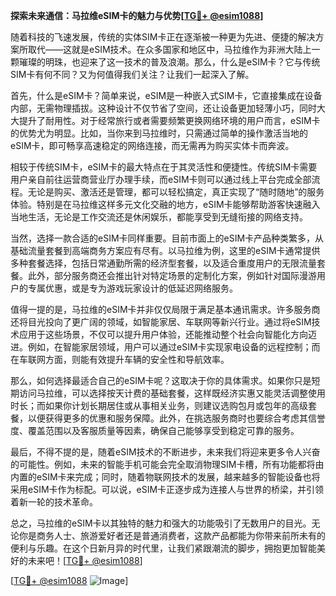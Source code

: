 **探索未来通信：马拉维eSIM卡的魅力与优势[[TG💪+ @esim1088](https://t.me/s/esim1088)]**

随着科技的飞速发展，传统的实体SIM卡正在逐渐被一种更为先进、便捷的解决方案所取代——这就是eSIM技术。在众多国家和地区中，马拉维作为非洲大陆上一颗璀璨的明珠，也迎来了这一技术的普及浪潮。那么，什么是eSIM卡？它与传统SIM卡有何不同？又为何值得我们关注？让我们一起深入了解。

首先，什么是eSIM卡？简单来说，eSIM是一种嵌入式SIM卡，它直接集成在设备内部，无需物理插拔。这种设计不仅节省了空间，还让设备更加轻薄小巧，同时大大提升了耐用性。对于经常旅行或者需要频繁更换网络环境的用户而言，eSIM卡的优势尤为明显。比如，当你来到马拉维时，只需通过简单的操作激活当地的eSIM卡，即可畅享高速稳定的网络连接，而无需再为购买实体卡而奔波。

相较于传统SIM卡，eSIM卡的最大特点在于其灵活性和便捷性。传统SIM卡需要用户亲自前往运营商营业厅办理手续，而eSIM卡则可以通过线上平台完成全部流程。无论是购买、激活还是管理，都可以轻松搞定，真正实现了“随时随地”的服务体验。特别是在马拉维这样多元文化交融的地方，eSIM卡能够帮助游客快速融入当地生活，无论是工作交流还是休闲娱乐，都能享受到无缝衔接的网络支持。

当然，选择一款合适的eSIM卡同样重要。目前市面上的eSIM卡产品种类繁多，从基础流量套餐到高端商务方案应有尽有。以马拉维为例，这里的eSIM卡通常提供多种套餐选择，包括日常通勤所需的经济型套餐，以及适合重度用户的无限流量套餐。此外，部分服务商还会推出针对特定场景的定制化方案，例如针对国际漫游用户的专属优惠，或是专为游戏玩家设计的低延迟网络服务。

值得一提的是，马拉维的eSIM卡并非仅仅局限于满足基本通讯需求。许多服务商还将目光投向了更广阔的领域，如智能家居、车联网等新兴行业。通过将eSIM技术应用于这些场景，不仅可以提升用户体验，还能推动整个社会向智能化方向迈进。例如，在智能家居领域，用户可以通过eSIM卡实现家电设备的远程控制；而在车联网方面，则能有效提升车辆的安全性和导航效率。

那么，如何选择最适合自己的eSIM卡呢？这取决于你的具体需求。如果你只是短期访问马拉维，可以选择按天计费的基础套餐，这样既经济实惠又能灵活调整使用时长；而如果你计划长期居住或从事相关业务，则建议选购包月或包年的高级套餐，以便获得更多的优惠和服务保障。此外，在挑选服务商时也要综合考虑其信誉度、覆盖范围以及客服质量等因素，确保自己能够享受到稳定可靠的服务。

最后，不得不提的是，随着eSIM技术的不断进步，未来我们将迎来更多令人兴奋的可能性。例如，未来的智能手机可能会完全取消物理SIM卡槽，所有功能都将由内置的eSIM卡来完成；同时，随着物联网技术的发展，越来越多的智能设备也将采用eSIM卡作为标配。可以说，eSIM卡正逐步成为连接人与世界的桥梁，并引领着新一轮的技术革命。

总之，马拉维的eSIM卡以其独特的魅力和强大的功能吸引了无数用户的目光。无论你是商务人士、旅游爱好者还是普通消费者，这款产品都能为你带来前所未有的便利与乐趣。在这个日新月异的时代里，让我们紧跟潮流的脚步，拥抱更加智能美好的未来吧！[[TG💪+ @esim1088](https://t.me/s/esim1088)]

[[TG💪+ @esim1088](https://t.me/s/esim1088) ![Image](https://i.postimg.cc/4NQfJmqS/Snipaste-2025-05-13-00-14-12.png)]